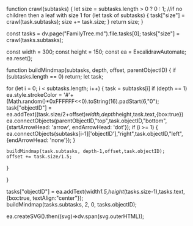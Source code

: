 
function crawl(subtasks) {
  let size = subtasks.length > 0 ? 0 : 1; //if no children then a leaf with size 1
  for (let task of subtasks) {
    task["size"] = crawl(task.subtasks);
    size += task.size;
  }
  return size;
}

const tasks = dv.page("FamilyTree.md").file.tasks[0];
tasks["size"] = crawl(tasks.subtasks);

const width = 300;
const height = 150;
const ea = ExcalidrawAutomate;
ea.reset();

function buildMindmap(subtasks, depth, offset, parentObjectID) {
  if (subtasks.length == 0) return;
  let task;
  
  for (let i = 0; i < subtasks.length; i++) {
  task = subtasks[i]
  if (depth == 1) ea.style.strokeColor = '#'+(Math.random()*0xFFFFFF<<0).toString(16).padStart(6,"0");
    task["objectID"] = ea.addText((task.size/2+offset)*width,depth*height,task.text,{box:true})
    ea.connectObjects(parentObjectID,"top",task.objectID,"bottom",{startArrowHead: 'arrow', endArrowHead: 'dot'});
    if (i >= 1) {
            ea.connectObjects(subtasks[i-1]['objectID'],"right",task.objectID,"left", {endArrowHead: 'none'});
    }

    buildMindmap(task.subtasks, depth-1,offset,task.objectID);
    offset += task.size/1.5;
  }
 
}

tasks["objectID"] = ea.addText(width*1.5,height*(tasks.size-1),tasks.text,{box:true, textAlign:"center"});    
buildMindmap(tasks.subtasks, 2, 0, tasks.objectID);

ea.createSVG().then((svg)=>dv.span(svg.outerHTML));

